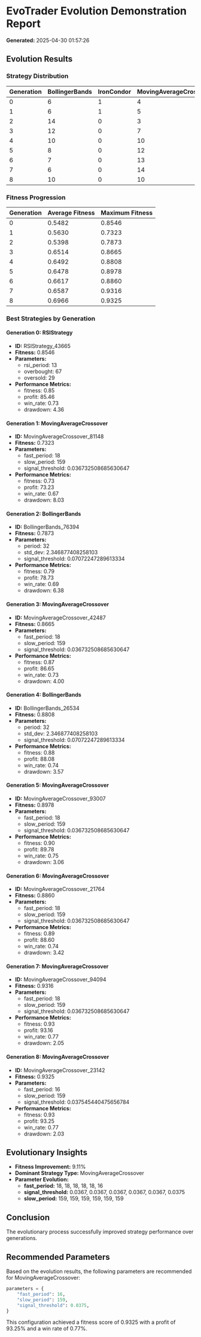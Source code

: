 # EvoTrader Evolution Demonstration Report

**Generated:** 2025-04-30 01:57:26

## Evolution Results

### Strategy Distribution

| Generation | BollingerBands | IronCondor | MovingAverageCrossover | RSIStrategy | VerticalSpread |
| --- | --- | --- | --- | --- | --- |
| 0 | 6 | 1 | 4 | 4 | 5 |
| 1 | 6 | 1 | 5 | 3 | 5 |
| 2 | 14 | 0 | 3 | 1 | 2 |
| 3 | 12 | 0 | 7 | 0 | 1 |
| 4 | 10 | 0 | 10 | 0 | 0 |
| 5 | 8 | 0 | 12 | 0 | 0 |
| 6 | 7 | 0 | 13 | 0 | 0 |
| 7 | 6 | 0 | 14 | 0 | 0 |
| 8 | 10 | 0 | 10 | 0 | 0 |

### Fitness Progression

| Generation | Average Fitness | Maximum Fitness |
| --- | --- | --- |
| 0 | 0.5482 | 0.8546 |
| 1 | 0.5630 | 0.7323 |
| 2 | 0.5398 | 0.7873 |
| 3 | 0.6514 | 0.8665 |
| 4 | 0.6492 | 0.8808 |
| 5 | 0.6478 | 0.8978 |
| 6 | 0.6617 | 0.8860 |
| 7 | 0.6587 | 0.9316 |
| 8 | 0.6966 | 0.9325 |

### Best Strategies by Generation

#### Generation 0: RSIStrategy

- **ID:** RSIStrategy_43665
- **Fitness:** 0.8546
- **Parameters:**
  - rsi_period: 13
  - overbought: 67
  - oversold: 29
- **Performance Metrics:**
  - fitness: 0.85
  - profit: 85.46
  - win_rate: 0.73
  - drawdown: 4.36

#### Generation 1: MovingAverageCrossover

- **ID:** MovingAverageCrossover_81148
- **Fitness:** 0.7323
- **Parameters:**
  - fast_period: 18
  - slow_period: 159
  - signal_threshold: 0.036732508685630647
- **Performance Metrics:**
  - fitness: 0.73
  - profit: 73.23
  - win_rate: 0.67
  - drawdown: 8.03

#### Generation 2: BollingerBands

- **ID:** BollingerBands_76394
- **Fitness:** 0.7873
- **Parameters:**
  - period: 32
  - std_dev: 2.346877408258103
  - signal_threshold: 0.07072247289613334
- **Performance Metrics:**
  - fitness: 0.79
  - profit: 78.73
  - win_rate: 0.69
  - drawdown: 6.38

#### Generation 3: MovingAverageCrossover

- **ID:** MovingAverageCrossover_42487
- **Fitness:** 0.8665
- **Parameters:**
  - fast_period: 18
  - slow_period: 159
  - signal_threshold: 0.036732508685630647
- **Performance Metrics:**
  - fitness: 0.87
  - profit: 86.65
  - win_rate: 0.73
  - drawdown: 4.00

#### Generation 4: BollingerBands

- **ID:** BollingerBands_26534
- **Fitness:** 0.8808
- **Parameters:**
  - period: 32
  - std_dev: 2.346877408258103
  - signal_threshold: 0.07072247289613334
- **Performance Metrics:**
  - fitness: 0.88
  - profit: 88.08
  - win_rate: 0.74
  - drawdown: 3.57

#### Generation 5: MovingAverageCrossover

- **ID:** MovingAverageCrossover_93007
- **Fitness:** 0.8978
- **Parameters:**
  - fast_period: 18
  - slow_period: 159
  - signal_threshold: 0.036732508685630647
- **Performance Metrics:**
  - fitness: 0.90
  - profit: 89.78
  - win_rate: 0.75
  - drawdown: 3.06

#### Generation 6: MovingAverageCrossover

- **ID:** MovingAverageCrossover_21764
- **Fitness:** 0.8860
- **Parameters:**
  - fast_period: 18
  - slow_period: 159
  - signal_threshold: 0.036732508685630647
- **Performance Metrics:**
  - fitness: 0.89
  - profit: 88.60
  - win_rate: 0.74
  - drawdown: 3.42

#### Generation 7: MovingAverageCrossover

- **ID:** MovingAverageCrossover_94094
- **Fitness:** 0.9316
- **Parameters:**
  - fast_period: 18
  - slow_period: 159
  - signal_threshold: 0.036732508685630647
- **Performance Metrics:**
  - fitness: 0.93
  - profit: 93.16
  - win_rate: 0.77
  - drawdown: 2.05

#### Generation 8: MovingAverageCrossover

- **ID:** MovingAverageCrossover_23142
- **Fitness:** 0.9325
- **Parameters:**
  - fast_period: 16
  - slow_period: 159
  - signal_threshold: 0.037545440475656784
- **Performance Metrics:**
  - fitness: 0.93
  - profit: 93.25
  - win_rate: 0.77
  - drawdown: 2.03

## Evolutionary Insights

- **Fitness Improvement:** 9.11%
- **Dominant Strategy Type:** MovingAverageCrossover
- **Parameter Evolution:**
  - **fast_period:** 18, 18, 18, 18, 18, 16
  - **signal_threshold:** 0.0367, 0.0367, 0.0367, 0.0367, 0.0367, 0.0375
  - **slow_period:** 159, 159, 159, 159, 159, 159

## Conclusion

The evolutionary process successfully improved strategy performance over generations.

## Recommended Parameters

Based on the evolution results, the following parameters are recommended for MovingAverageCrossover:

```python
parameters = {
    "fast_period": 16,
    "slow_period": 159,
    "signal_threshold": 0.0375,
}
```

This configuration achieved a fitness score of 0.9325 with a profit of 93.25% and a win rate of 0.77%.
